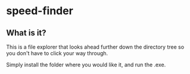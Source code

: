 # speed-finder

## What is it?

This is a file explorer that looks ahead further down the directory tree so you don't have to click your way through.  

Simply install the folder where you would like it, and run the .exe.  
